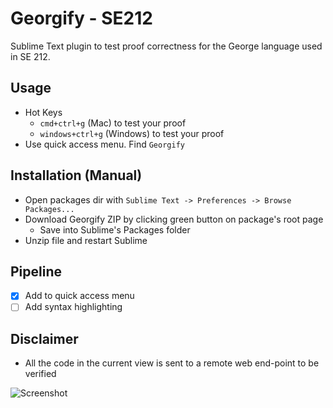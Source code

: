 Georgify - SE212
===============================

Sublime Text plugin to test proof correctness for the George language used in SE 212.

## Usage
* Hot Keys
  * `cmd+ctrl+g` (Mac) to test your proof
  * `windows+ctrl+g` (Windows) to test your proof
* Use quick access menu. Find `Georgify` 

## Installation (Manual)
* Open packages dir with `Sublime Text -> Preferences -> Browse Packages...`
* Download Georgify ZIP by clicking green button on package's root page
  * Save into Sublime's Packages folder
* Unzip file and restart Sublime

## Pipeline
- [x] Add to quick access menu
- [ ] Add syntax highlighting

## Disclaimer
* All the code in the current view is sent to a remote web end-point to be verified

![Screenshot](https://github.com/shividhar/Georgify/blob/master/screenshot.png?raw=true)
